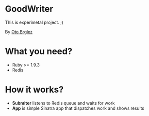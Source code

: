 # GoodWriter

This is experimetal project. ;)

By [Oto Brglez](https://github.com/otobrglez)

# What you need?

- Ruby >= 1.9.3
- Redis

# How it works?

- **Submiter** listens to Redis queue and waits for work
- **App** is simple Sinatra app that dispatches work and shows results